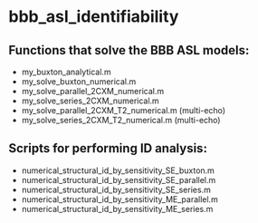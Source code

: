 # bbb_asl_identifiability

## Functions that solve the BBB ASL models:
- my_buxton_analytical.m                     
- my_solve_buxton_numerical.m                 
- my_solve_parallel_2CXM_numerical.m
- my_solve_series_2CXM_numerical.m
- my_solve_parallel_2CXM_T2_numerical.m      (multi-echo)
- my_solve_series_2CXM_T2_numerical.m        (multi-echo)

## Scripts for performing ID analysis:
- numerical_structural_id_by_sensitivity_SE_buxton.m
- numerical_structural_id_by_sensitivity_SE_parallel.m
- numerical_structural_id_by_sensitivity_SE_series.m
- numerical_structural_id_by_sensitivity_ME_parallel.m
- numerical_structural_id_by_sensitivity_ME_series.m
